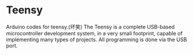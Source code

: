 # Teensy
Arduino codes for teensy.(坏笑)
 The Teensy is a complete USB-based microcontroller development system, in a very small footprint, capable of implementing many types of projects. All programming is done via the USB port. 
 
